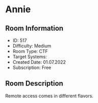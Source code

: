 ﻿# Annie

## Room Information
- ID: 517
- Difficulty: Medium
- Room Type: CTF
- Target Systems: 
- Created Date: 01.07.2022
- Subscription: Free

## Room Description
Remote access comes in different flavors.
